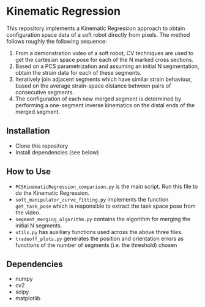 # Kinematic Regression

This repository implements a Kinematic Regression approach to obtain configuration space data of a soft robot directly from pixels. The method follows roughly the following sequence:
1) From a demonstration video of a soft robot, CV techniques are used to get the cartesian space pose for each of the N marked cross sections.
2) Based on a PCS parametrization and assuming an initial N segmentation, obtain the strain data for each of these segments.
3) Iteratively join adjacent segments which have similar strain behaviour, based on the average strain-space distance between pairs of consecutive segments.
4) The configuration of each new merged segment is determined by performing a one-segment inverse kinematics on the distal ends of the merged segment.

## Installation
* Clone this repository
* Install dependencies (see below)

## How to Use
* `PCSKinematicRegression_comparison.py` is the main script. Run this file to do the Kinematic Regression.
* `soft_manipulator_curve_fitting.py` implements the function `get_task_pose` which is responsible to extract the task space pose from the video.
* `segment_merging_algorithm.py` contains the algorithm for merging the initial N segments.
* `utils.py` has auxiliary functions used across the above three files.
* `tradeoff_plots.py` generates the position and orientation errors as functions of the number of segments (i.e. the threshold) chosen

## Dependencies
* numpy
* cv2
* scipy
* matplotlib

